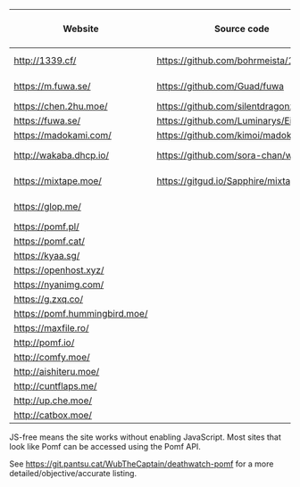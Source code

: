  Website                | Source code                             | Size limit (MiB) | Notes
------------------------|-----------------------------------------|------------------|-------
<http://1339.cf/>       | <https://github.com/bohrmeista/1338>    | 100              | Nice colors
<https://m.fuwa.se/>    | <https://github.com/Guad/fuwa>          | 10               | JS-free
<https://chen.2hu.moe/> | <https://github.com/silentdragonz/chen> | 50               |
<https://fuwa.se/>      | <https://github.com/Luminarys/Eientei>  | 32               |
<https://madokami.com/> | <https://github.com/kimoi/madokami.com> | 256              |
<http://wakaba.dhcp.io/> | <https://github.com/sora-chan/wakaba>  | 128              | JS-free
<https://mixtape.moe/>  | <https://gitgud.io/Sapphire/mixtape.moe/> | 100            | Paste, voice
<https://glop.me/>      |                                         | 10               | Uses [IPFS][0]
<https://pomf.pl/>      |                                         | 50               |
<https://pomf.cat/>     |                                         | 50               |
<https://kyaa.sg/>      |                                         | 100              |
<https://openhost.xyz/> |                                         | 1024             |
<https://nyanimg.com/>  |                                         | 50               |
<https://g.zxq.co/>     |                                         | 80               |
<https://pomf.hummingbird.moe/> |                                 | 50               |
<https://maxfile.ro/>   |                                         | 50               |
<http://pomf.io/>       |                                         | 256              |
<http://comfy.moe/>     |                                         | 512              |
<http://aishiteru.moe/> |                                         | 500              | Git
<http://cuntflaps.me/>  |                                         | 200              |
<http://up.che.moe/>    |                                         | 50               |
<http://catbox.moe/>    |                                         | 200              |

JS-free means the site works without enabling JavaScript. Most sites that look like Pomf can be accessed
using the Pomf API.

See <https://git.pantsu.cat/WubTheCaptain/deathwatch-pomf> for a more detailed/objective/accurate listing.

[0]: http://ipfs.io/
